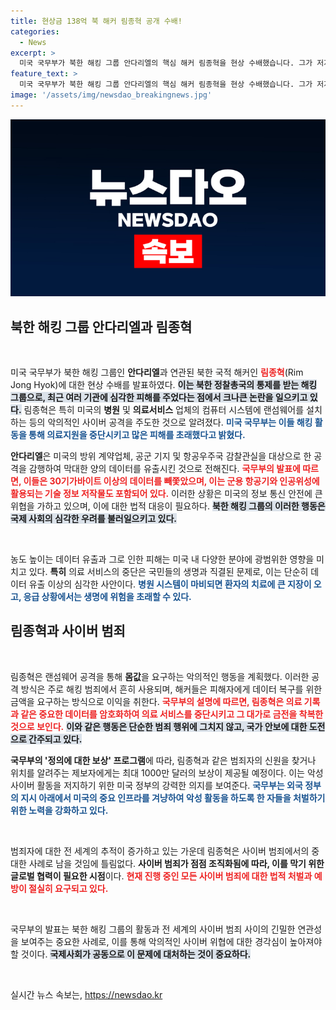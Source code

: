 ```yaml
---
title: 현상금 138억 북 해커 림종혁 공개 수배!
categories:
  - News
excerpt: >
  미국 국무부가 북한 해킹 그룹 안다리엘의 핵심 해커 림종혁을 현상 수배했습니다. 그가 저지른 랜섬웨어 공격으로 의료 서비스가 중단되고, 군사 기밀이 유출된 혐의로 최대 1000만 달러 보상도 약속했습니다. 클릭해 자세한 내용을 확인하세요!
feature_text: >
  미국 국무부가 북한 해킹 그룹 안다리엘의 핵심 해커 림종혁을 현상 수배했습니다. 그가 저지른 랜섬웨어 공격으로 의료 서비스가 중단되고, 군사 기밀이 유출된 혐의로 최대 1000만 달러 보상도 약속했습니다. 클릭해 자세한 내용을 확인하세요!
image: '/assets/img/newsdao_breakingnews.jpg'
---
```


<p><img src="/assets/img/newsdao_breakingnews.jpg" alt="implanttips 속보" /></p>

<h2 data-ke-size="size26">북한 해킹 그룹 안다리엘과 림종혁</h2>

<p data-ke-size="size16">&nbsp;</p>

<p>미국 국무부가 북한 해킹 그룹인 <b>안다리엘</b>과 연관된 북한 국적 해커인 <b><span style="color: #ee2323;">림종혁</span></b>(Rim Jong Hyok)에 대한 현상 수배를 발표하였다. <b><span style="background-color: #21538527;">이는 북한 정찰총국의 통제를 받는 해킹 그룹으로, 최근 여러 기관에 심각한 피해를 주었다는 점에서 크나큰 논란을 일으키고 있다.</span></b> 림종혁은 특히 미국의 <b>병원</b> 및 <b>의료서비스</b> 업체의 컴퓨터 시스템에 랜섬웨어를 설치하는 등의 악의적인 사이버 공격을 주도한 것으로 알려졌다. <b><span style="color: #1a5490;">미국 국무부는 이들 해킹 활동을 통해 의료지원을 중단시키고 많은 피해를 초래했다고 밝혔다.</span></b></p>

<p><b>안다리엘</b>은 미국의 방위 계약업체, 공군 기지 및 항공우주국 감찰관실을 대상으로 한 공격을 감행하여 막대한 양의 데이터를 유출시킨 것으로 전해진다. <b><span style="color: #ee2323;">국무부의 발표에 따르면, 이들은 30기가바이트 이상의 데이터를 빼쫓았으며, 이는 군용 항공기와 인공위성에 활용되는 기술 정보 저작물도 포함되어 있다.</span></b> 이러한 상황은 미국의 정보 통신 안전에 큰 위협을 가하고 있으며, 이에 대한 법적 대응이 필요하다. <b><span style="background-color: #21538527;">북한 해킹 그룹의 이러한 행동은 국제 사회의 심각한 우려를 불러일으키고 있다.</span></b></p>

<p data-ke-size="size16">&nbsp;</p>

<p>농도 높이는 데이터 유출과 그로 인한 피해는 미국 내 다양한 분야에 광범위한 영향을 미치고 있다. <b>특히</b> 의료 서비스의 중단은 국민들의 생명과 직결된 문제로, 이는 단순히 데이터 유출 이상의 심각한 사안이다. <b><span style="color: #1a5490;">병원 시스템이 마비되면 환자의 치료에 큰 지장이 오고, 응급 상황에서는 생명에 위험을 초래할 수 있다.</span></b></p>

<h2 data-ke-size="size26">림종혁과 사이버 범죄</h2>

<p data-ke-size="size16">&nbsp;</p>

<p>림종혁은 랜섬웨어 공격을 통해 <b>몸값</b>을 요구하는 악의적인 행동을 계획했다. 이러한 공격 방식은 주로 해킹 범죄에서 흔히 사용되며, 해커들은 피해자에게 데이터 복구를 위한 금액을 요구하는 방식으로 이익을 취한다. <b><span style="color: #ee2323;">국무부의 설명에 따르면, 림종혁은 의료 기록과 같은 중요한 데이터를 암호화하여 의료 서비스를 중단시키고 그 대가로 금전을 착복한 것으로 보인다.</span></b> <b><span style="background-color: #21538527;">이와 같은 행동은 단순한 범죄 행위에 그치지 않고, 국가 안보에 대한 도전으로 간주되고 있다.</span></b></p>

<p><b>국무부의 '정의에 대한 보상' 프로그램</b>에 따라, 림종혁과 같은 범죄자의 신원을 찾거나 위치를 알려주는 제보자에게는 최대 1000만 달러의 보상이 제공될 예정이다. 이는 악성 사이버 활동을 저지하기 위한 미국 정부의 강력한 의지를 보여준다. <b><span style="color: #1a5490;">국무부는 외국 정부의 지시 아래에서 미국의 중요 인프라를 겨냥하여 악성 활동을 하도록 한 자들을 처벌하기 위한 노력을 강화하고 있다.</span></b></p>

<p data-ke-size="size16">&nbsp;</p>

<p>범죄자에 대한 전 세계의 추적이 증가하고 있는 가운데 림종혁은 사이버 범죄에서의 중대한 사례로 남을 것임에 틀림없다. <b>사이버 범죄가 점점 조직화됨에 따라, 이를 막기 위한 글로벌 협력이 필요한 시점</b>이다. <b><span style="color: #ee2323;">현재 진행 중인 모든 사이버 범죄에 대한 법적 처벌과 예방이 절실히 요구되고 있다.</span></b></p>

<p data-ke-size="size16">&nbsp;</p>

<p>국무부의 발표는 북한 해킹 그룹의 활동과 전 세계의 사이버 범죄 사이의 긴밀한 연관성을 보여주는 중요한 사례로, 이를 통해 악의적인 사이버 위협에 대한 경각심이 높아져야 할 것이다. <b><span style="background-color: #21538527;">국제사회가 공동으로 이 문제에 대처하는 것이 중요하다.</span></b></p>

<p data-ke-size="size16">&nbsp;</p>
실시간 뉴스 속보는, <a href="https://newsdao.kr" rel="dofollow">https://newsdao.kr</a>


